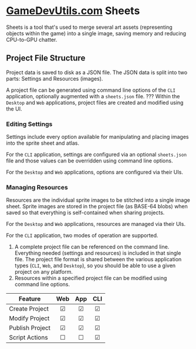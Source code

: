 # [GameDevUtils.com](http://gamedevutils.com/) Sheets

Sheets is a tool that's used to merge several art assets (representing objects within the game) into a single image, saving memory and reducing CPU-to-GPU chatter.

## Project File Structure

Project data is saved to disk as a JSON file. The JSON data is split into two parts: Settings and Resources (images).

A project file can be generated using command line options of the `CLI` application, optionally augmented with a `sheets.json` file. ??? Within the `Desktop` and `Web` applications, project files are created and modified using the UI.

### Editing Settings

Settings include every option available for manipulating and placing images into the sprite sheet and atlas.

For the `CLI` application, settings are configured via an optional `sheets.json` file and those values can be overridden using command line options.

For the `Desktop` and `Web` applications, options are configured via their UIs.

### Managing Resources

Resources are the individual sprite images to be stitched into a single image sheet. Sprite images are stored in the project file (as BASE-64 blobs) when saved so that everything is self-contained when sharing projects.

For the `Desktop` and `Web` applications, resources are managed via their UIs.

For the `CLI` application, two modes of operation are supported.

1. A complete project file can be referenced on the command line. Everything needed (settings and resources) is included in that single file. The project file format is shared between the various application types (`CLI`, `Web`, and `Desktop`), so you should be able to use a given project on any platform.
1. Resources within a specified project file can be modified using command line options.

|Feature|Web|App|CLI|
|-------|:---:|:---:|:---:|
|Create Project|☑|☑|☑|
|Modify Project|☑|☑|☑|
|Publish Project|☑|☑|☑|
|Script Actions|☐|☐|☑|